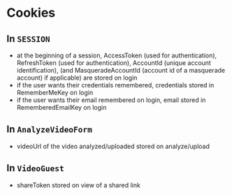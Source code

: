 # Cookies

## In `SESSION`
- at the beginning of a session, AccessToken (used for authentication), RefreshToken (used for authentication), AccountId (unique account identification), (and MasqueradeAccountId (account id of a masquerade account) if applicable) are stored on login
- if the user wants their credentials remembered, credentials stored in RememberMeKey on login
- if the user wants their email remembered on login, email stored in RememberedEmailKey on login

## In `AnalyzeVideoForm`
- videoUrl of the video analyzed/uploaded stored on analyze/upload

## In `VideoGuest`
- shareToken stored on view of a shared link
